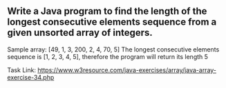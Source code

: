 ## Write a Java program to find the length of the longest consecutive elements sequence from a given unsorted array of integers.
Sample array: [49, 1, 3, 200, 2, 4, 70, 5]
The longest consecutive elements sequence is [1, 2, 3, 4, 5], therefore the program will return its length 5

Task Link: https://www.w3resource.com/java-exercises/array/java-array-exercise-34.php